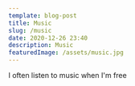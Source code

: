 ```yaml
---
template: blog-post
title: Music
slug: /music
date: 2020-12-26 23:40
description: Music
featuredImage: /assets/music.jpg
---
```

I often listen to music when I'm free